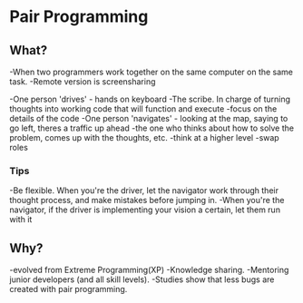 # Pair Programming

## What?
-When two programmers work together on the same computer on the same task.
    -Remote version is screensharing

-One person 'drives' - hands on keyboard
    -The scribe. In charge of turning thoughts into working code that will function and execute
    -focus on the  details of the code
-One person 'navigates' - looking at the map, saying to go left, theres a traffic up ahead
    -the one who thinks about how to solve the problem, comes up with the thoughts, etc.
    -think at a higher level
-swap roles

### Tips
-Be flexible. When you're the driver, let the navigator work through their thought process, and make mistakes before jumping in.
-When you're the navigator, if the driver is implementing your vision a certain, let them run with it

## Why?
-evolved from Extreme Programming(XP)
-Knowledge sharing.
-Mentoring junior developers (and all skill levels).
-Studies show that less bugs are created with pair programming.
